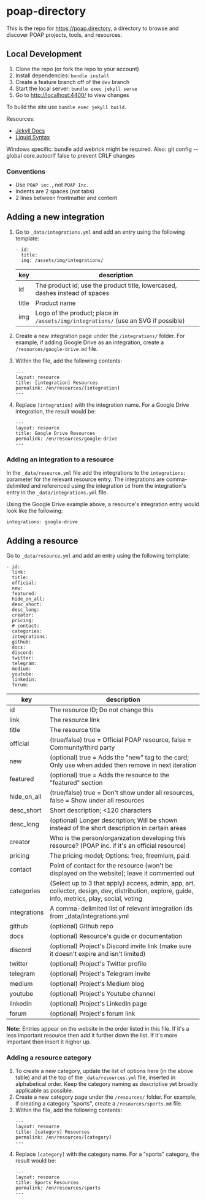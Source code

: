 # poap-directory

This is the repo for <https://poap.directory>, a directory to browse and discover POAP projects, tools, and resources.



## Local Development

1. Clone the repo (or fork the repo to your account)
1. Install dependencies: `bundle install`
1. Create a feature branch off of the `dev` branch
1. Start the local server: `bundle exec jekyll serve`
1. Go to <http://localhost:4400/> to view changes

To build the site use `bundle exec jekyll build`.

Resources:

- [Jekyll Docs](https://jekyllrb.com/docs/)
- [Liquid Syntax](https://shopify.github.io/liquid/basics/introduction/)

Windows specific: bundle add webrick might be required. Also: git config --global core.autocrlf false to prevent CRLF changes

### Conventions

- Use `POAP inc.`, not `POAP Inc.`
- Indents are 2 spaces (not tabs)
- 2 lines between frontmatter and content



## Adding a new integration

1. Go to `_data/integrations.yml` and add an entry using the following template:
    ```
    - id:
      title:
      img: /assets/img/integrations/
    ```

    key       | description
    ----------|------------
    id        | The product id; use the product title, lowercased, dashes instead of spaces
    title     | Product name
    img       | Logo of the product; place in `/assets/img/integrations/` (use an SVG if possible)

1. Create a new integration page under the `/integrations/` folder. For example, if adding Google Drive as an integration, create a `/resources/google-drive.md` file.
1. Within the file, add the following contents:
    ```
    ---
    layout: resource
    title: [integration] Resources
    permalink: /en/resources/[integration]
    ---
    ```
1. Replace `[integration]` with the integration name. For a Google Drive integration, the result would be:
    ```
    ---
    layout: resource
    title: Google Drive Resources
    permalink: /en/resources/google-drive
    ---

    ```


### Adding an integration to a resource

In the `_data/resource.yml` file add the integrations to the `integrations:` parameter for the relevant resource entry. The integrations are comma-delimited and referenced using the integration `id` from the integration's entry in the `_data/integrations.yml` file.

Using the Google Drive example above, a resource's integration entry would look like the following:
```
integrations: google-drive
```




## Adding a resource

Go to `_data/resource.yml` and add an entry using the following template:

```
- id:
  link:
  title:
  official:
  new:
  featured:
  hide_on_all:
  desc_short:
  desc_long:
  creator:
  pricing:
  # contact:
  categories:
  integrations:
  github:
  docs:
  discord:
  twitter:
  telegram:
  medium:
  youtube:
  linkedin:
  forum:
 ```

key          | description
-------------|------------
id           | The resource ID; Do not change this
link         | The resource link
title        | The resource title
official     | (true/false) true = Official POAP resource, false = Community/third party
new          | (optional) true = Adds the "new" tag to the card; Only use when added then remove in next iteration
featured     | (optional) true = Adds the resource to the "featured" section
hide_on_all  | (true/false) true = Don't show under all resources, false = Show under all resources
desc_short   | Short description; <120 characters
desc_long    | (optional) Longer description; Will be shown instead of the short description in certain areas
creator      | Who is the person/organization developing this resource? (POAP inc. if it's an official resource)
pricing      | The pricing model; Options: free, freemium, paid
contact      | Point of contact for the resource (won't be displayed on the website); leave it commented out
categories   | (Select up to 3 that apply) access, admin, app, art, collector, design, dev, distribution, explore, guide, info, metrics, play, social, voting
integrations | A comma-delimited list of relevant integration ids from _data/integrations.yml
github       | (optional) Github repo
docs         | (optional) Resource's guide or documentation
discord      | (optional) Project's Discord invite link (make sure it doesn't expire and isn't limited)
twitter      | (optional) Project's Twitter profile
telegram     | (optional) Project's Telegram invite
medium       | (optional) Project's Medium blog
youtube      | (optional) Project's Youtube channel
linkedin     | (optional) Project's Linkedin page
forum        | (optional) Project's forum link

**Note:** Entries appear on the website in the order listed in this file. If it's a less important resource then add it further down the list. If it's more important then insert it higher up.

### Adding a resource category

1. To create a new category, update the list of options here (in the above table) and at the top of the `_data/resources.yml` file, inserted in alphabetical order. Keep the category naming as descriptive yet broadly applicable as possible.
1. Create a new category page under the `/resources/` folder. For example, if creating a category "sports", create a `/resources/sports.md` file.
1. Within the file, add the following contents:
    ```
    ---
    layout: resource
    title: [category] Resources
    permalink: /en/resources/[category]
    ---
    ```
1. Replace `[category]` with the category name. For a "sports" category, the result would be:
    ```
    ---
    layout: resource
    title: Sports Resources
    permalink: /en/resources/sports
    ---

    ```
